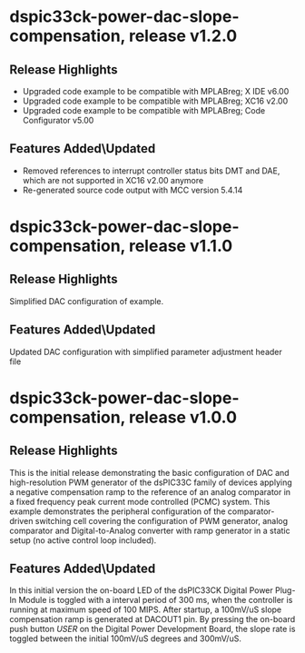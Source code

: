 # dspic33ck-power-dac-slope-compensation, release v1.2.0

## Release Highlights

- Upgraded code example to be compatible with MPLABreg; X IDE v6.00
- Upgraded code example to be compatible with MPLABreg; XC16 v2.00
- Upgraded code example to be compatible with MPLABreg; Code Configurator v5.00

## Features Added\Updated

- Removed references to interrupt controller status bits DMT and DAE, which are not supported in XC16 v2.00 anymore
- Re-generated source code output with MCC version 5.4.14

# dspic33ck-power-dac-slope-compensation, release v1.1.0

## Release Highlights

Simplified DAC configuration of example.

## Features Added\Updated

Updated DAC configuration with simplified parameter adjustment header file

# dspic33ck-power-dac-slope-compensation, release v1.0.0

## Release Highlights

This is the initial release demonstrating the basic configuration of DAC and high-resolution PWM generator of the dsPIC33C family of devices applying a negative compensation ramp to the reference of an analog comparator in a fixed frequency peak current mode controlled (PCMC) system. This example demonstrates the peripheral configuration of the comparator-driven switching cell covering the configuration of PWM generator, analog comparator and Digital-to-Analog converter with ramp generator in a static setup (no active control loop included).

## Features Added\Updated
In this initial version the on-board LED of the dsPIC33CK Digital Power Plug-In Module is toggled with a interval period of 300 ms, when the controller is running at maximum speed of 100 MIPS.
After startup, a 100mV/uS slope compensation ramp is generated at DACOUT1 pin. By pressing the on-board push button *USER* on the Digital Power Development Board, the slope rate is toggled between the initial 100mV/uS degrees and 300mV/uS.
